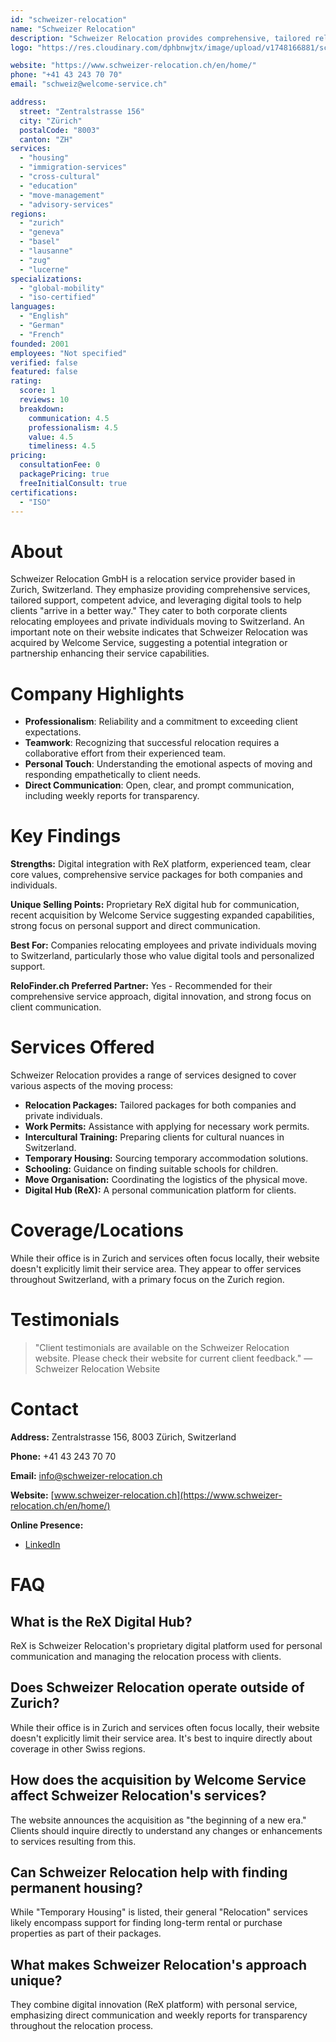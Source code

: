 ```yaml
---
id: "schweizer-relocation"
name: "Schweizer Relocation"
description: "Schweizer Relocation provides comprehensive, tailored relocation support for companies and private individuals moving to Switzerland, featuring digital tools like the ReX communication platform."
logo: "https://res.cloudinary.com/dphbnwjtx/image/upload/v1748166881/schweizwr-relocation_w1itkg.webp"

website: "https://www.schweizer-relocation.ch/en/home/"
phone: "+41 43 243 70 70"
email: "schweiz@welcome-service.ch"

address:
  street: "Zentralstrasse 156"
  city: "Zürich"
  postalCode: "8003"
  canton: "ZH"
services:
  - "housing"
  - "immigration-services"
  - "cross-cultural"
  - "education"
  - "move-management"
  - "advisory-services"
regions:
  - "zurich"
  - "geneva"
  - "basel"
  - "lausanne"
  - "zug"
  - "lucerne"
specializations:
  - "global-mobility"
  - "iso-certified"
languages:
  - "English"
  - "German"
  - "French"
founded: 2001
employees: "Not specified"
verified: false
featured: false
rating:
  score: 1
  reviews: 10
  breakdown:
    communication: 4.5
    professionalism: 4.5
    value: 4.5
    timeliness: 4.5
pricing:
  consultationFee: 0
  packagePricing: true
  freeInitialConsult: true
certifications:
  - "ISO"
---
```


# About
Schweizer Relocation GmbH is a relocation service provider based in Zurich, Switzerland. They emphasize providing comprehensive services, tailored support, competent advice, and leveraging digital tools to help clients "arrive in a better way." They cater to both corporate clients relocating employees and private individuals moving to Switzerland. An important note on their website indicates that Schweizer Relocation was acquired by Welcome Service, suggesting a potential integration or partnership enhancing their service capabilities.

# Company Highlights
- **Professionalism**: Reliability and a commitment to exceeding client expectations.
- **Teamwork**: Recognizing that successful relocation requires a collaborative effort from their experienced team.
- **Personal Touch**: Understanding the emotional aspects of moving and responding empathetically to client needs.
- **Direct Communication**: Open, clear, and prompt communication, including weekly reports for transparency.

# Key Findings
**Strengths:** Digital integration with ReX platform, experienced team, clear core values, comprehensive service packages for both companies and individuals.

**Unique Selling Points:** Proprietary ReX digital hub for communication, recent acquisition by Welcome Service suggesting expanded capabilities, strong focus on personal support and direct communication.

**Best For:** Companies relocating employees and private individuals moving to Switzerland, particularly those who value digital tools and personalized support.

**ReloFinder.ch Preferred Partner:** Yes - Recommended for their comprehensive service approach, digital innovation, and strong focus on client communication.

# Services Offered
Schweizer Relocation provides a range of services designed to cover various aspects of the moving process:
- **Relocation Packages:** Tailored packages for both companies and private individuals.
- **Work Permits:** Assistance with applying for necessary work permits.
- **Intercultural Training:** Preparing clients for cultural nuances in Switzerland.
- **Temporary Housing:** Sourcing temporary accommodation solutions.
- **Schooling:** Guidance on finding suitable schools for children.
- **Move Organisation:** Coordinating the logistics of the physical move.
- **Digital Hub (ReX):** A personal communication platform for clients.

# Coverage/Locations
While their office is in Zurich and services often focus locally, their website doesn't explicitly limit their service area. They appear to offer services throughout Switzerland, with a primary focus on the Zurich region.

# Testimonials
> "Client testimonials are available on the Schweizer Relocation website. Please check their website for current client feedback."
> — Schweizer Relocation Website

# Contact
**Address:** Zentralstrasse 156, 8003 Zürich, Switzerland

**Phone:** +41 43 243 70 70

**Email:** info@schweizer-relocation.ch

**Website:** [www.schweizer-relocation.ch](https://www.schweizer-relocation.ch/en/home/)

**Online Presence:**
- [LinkedIn](https://www.linkedin.com/company/schweizer-relocation-gmbh/)

# FAQ
## What is the ReX Digital Hub?
ReX is Schweizer Relocation's proprietary digital platform used for personal communication and managing the relocation process with clients.

## Does Schweizer Relocation operate outside of Zurich?
While their office is in Zurich and services often focus locally, their website doesn't explicitly limit their service area. It's best to inquire directly about coverage in other Swiss regions.

## How does the acquisition by Welcome Service affect Schweizer Relocation's services?
The website announces the acquisition as "the beginning of a new era." Clients should inquire directly to understand any changes or enhancements to services resulting from this.

## Can Schweizer Relocation help with finding permanent housing?
While "Temporary Housing" is listed, their general "Relocation" services likely encompass support for finding long-term rental or purchase properties as part of their packages.

## What makes Schweizer Relocation's approach unique?
They combine digital innovation (ReX platform) with personal service, emphasizing direct communication and weekly reports for transparency throughout the relocation process. 